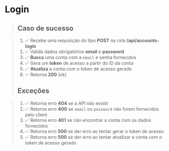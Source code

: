 # Login

> ## Caso de sucesso

> 1. ✅ Recebe uma requisição do tipo **POST** na rota **/api/accounts-login**
> 2. ✅ Valida dados obrigatórios **email** e **password**
> 3. ✅ **Busca** uma conta com a `email` e senha fornecidos
> 4. ✅ Gera um **token** de acesso a partir do ID da conta
> 5. ✅ **Atualiza** a conta com o token de acesso gerado
> 6. ✅ Retorna **200** (ok)
> ## Exceções

> 1. ✅ Retorna erro **404** se a API não existir
> 2. ✅ Retorna erro **400** se `email` ou `password` não forem fornecidos pelo client
> 3. ✅ Retorna erro **401** se não encontrar a conta com os dados fornecidos
> 4. ✅ Retorna erro **500** se der erro ao tentar gerar o token de acesso
> 5. ✅ Retorna erro **500** se der erro ao tentar atualizar a conta com o token de acesso gerado
